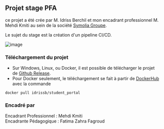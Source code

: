 ## Projet stage PFA

ce projet a été crée par M. Idriss Berchil et mon encadrant professionnel M. Mehdi Kmiti au sein de la société [Symolia Groupe](https://symolia.com/).

Le sujet du stage est la création d'un pipeline CI/CD.

![image](https://github.com/user-attachments/assets/7f568ca5-8443-4826-a721-023dbae60633)

### Téléchargement du projet
* Sur Windows, Linux, ou Docker, il est possible de télécharger le projet de [Github Release](https://github.com/Idriss975/Student_Portal_Symolia_Stage_DEVOPS/releases).
* Pour Docker seulement, le téléchargement se fait à partir de [DockerHub](https://hub.docker.com/r/idrissb/student_portal) avec la commande
```
docker pull idrissb/student_portal
```

### Encadré par
Encadrant Professionnel : Mehdi Kmiti<br/>
Encadrante Pédagogique : Fatima Zahra Fagroud
